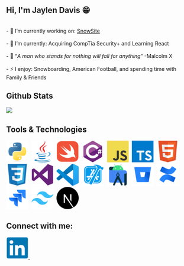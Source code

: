 <h2>
    Hi, I'm Jaylen Davis 😁
 </h2>
 <p>
    <br>
    - 🔭 I’m currently working on: <a href="https://github.com/JxChillin/snowsite" target="_blank">SnowSite</a> 
<!--     and <a href="https://github.com/JxChillin/Discord-Nickname-Bot" target="_blank">Discord Bot</a>  -->
    </br>
    <br>
    - 🌱 I’m currently: Acquiring CompTia Security+ and Learning React  
    </br>
    <br>
    - 📝 “<em>A man who stands for nothing will fall for anything</em>” -Malcolm X
    </br>
    <br>
    - ⚡ I enjoy: Snowboarding, American Football, and spending time with Family & Friends
    </br>
 </p>
 </p>
 <h2>
    Github Stats
 </h2>
 <div>
<!--  <a href="#"><img src="https://github-readme-stats.vercel.app/api?username=jxchillin&show_icons=true&count_private=true&theme=blue-green"></a>&nbsp;
 <a href="#"><img src="https://github-readme-streak-stats.herokuapp.com/?user=jxchillin&layout=compact&theme=blue-green" width="472" ></a>&nbsp; -->
     <a href="#"><img src="https://github-readme-stats.vercel.app/api/top-langs/?username=jxchillin&theme=radical&layout=compact"></a>&nbsp;
 </div>
     
<!--  profile views  -->
<!--   <img src="https://komarev.com/ghpvc/?username=jxchillin" /> -->
 <h2>
    Tools & Technologies
 </h2>
 <div>
    <img src="https://github.com/devicons/devicon/blob/master/icons/python/python-original.svg" title="Python" alt="Python" width="60" height="60"/>&nbsp;
    <img src="https://github.com/devicons/devicon/blob/master/icons/java/java-original.svg" title="Java" alt="Java" width="60" height="60"/>&nbsp;
    <img src="https://github.com/devicons/devicon/blob/master/icons/swift/swift-original.svg" title="Swift" alt="Swift" width="60" height="60"/>&nbsp;
    <img src="https://github.com/devicons/devicon/blob/master/icons/csharp/csharp-original.svg" title="C#" alt="C#" width="60" height="60"/>&nbsp;
    <img src="https://github.com/devicons/devicon/blob/master/icons/javascript/javascript-original.svg" title="Javascript" alt="Javascript" width="60" height="60"/>&nbsp;
    <img src="https://github.com/devicons/devicon/blob/master/icons/typescript/typescript-original.svg" title="Typescript" alt="Typescript" width="60" height="60"/>&nbsp;
    <img src="https://github.com/devicons/devicon/blob/master/icons/html5/html5-original.svg" title="HTML5" alt="HTML" width="60" height="60"/>&nbsp;
    <img src="https://github.com/devicons/devicon/blob/master/icons/css3/css3-original.svg" title="CSS" alt="CSS" width="60" height="60"/>&nbsp;
<!--     <img src="https://github.com/devicons/devicon/blob/master/icons/git/git-original.svg" title="Git" alt="Git" width="60" height="60"/>&nbsp; -->
<!--     <img src="https://github.com/devicons/devicon/blob/master/icons/github/github-original.svg" title="Github" alt="Github" width="60" height="60"/>&nbsp; -->
    <img src="https://github.com/devicons/devicon/blob/master/icons/visualstudio/visualstudio-plain.svg" title="VS" alt="VS" width="60" height="60"/>&nbsp;
    <img src="https://github.com/devicons/devicon/blob/master/icons/vscode/vscode-original.svg" title="VSCode" alt="VSCode" width="60" height="60"/>&nbsp;
    <img src="https://github.com/devicons/devicon/blob/master/icons/xcode/xcode-plain.svg" title="Xcode" alt="Xcode" width="60" height="60"/>&nbsp;
<!--     <img src="https://github.com/devicons/devicon/blob/master/icons/pycharm/pycharm-original.svg" title="Pycharm" alt="Pycharm" width="60" height="60"/>&nbsp; -->
<!--     <img src="https://github.com/devicons/devicon/blob/master/icons/anaconda/anaconda-original.svg" title="Anaconda" alt="Anaconda" width="60" height="60"/>&nbsp; -->
    <img src="https://github.com/devicons/devicon/blob/master/icons/androidstudio/androidstudio-original.svg" title="Android Studio" alt="Android Studio" width="60" height="60"/>&nbsp;
    <img src="https://github.com/devicons/devicon/blob/master/icons/bitbucket/bitbucket-original.svg" title="Bitbucket" alt="Bitbucket" width="60" height="60"/>&nbsp;
    <img src="https://github.com/devicons/devicon/blob/master/icons/confluence/confluence-original.svg" title="Confluence" alt="Confluence" width="60" height="60"/>&nbsp;
    <img src="https://github.com/devicons/devicon/blob/master/icons/jira/jira-original.svg" title="Jira" alt="Jira" width="60" height="60"/>&nbsp;
    <img src="https://github.com/devicons/devicon/blob/master/icons/tailwindcss/tailwindcss-plain.svg" title="Tailwind CSS" alt="Jira" width="60" height="60"/>&nbsp;
    <img src="https://github.com/devicons/devicon/blob/master/icons/nextjs/nextjs-original.svg" title="NextJS" alt="Jira" width="60" height="60"/>&nbsp;
 </div>
 <h2>
    Connect with me:  
 </h2>
 <a href="https://linkedin.com/in/jdavis400" target="_blank"><img src="https://github.com/devicons/devicon/blob/master/icons/linkedin/linkedin-original.svg" title="Linkedin" alt="Linkedin" width="60" height="60"/>&nbsp;
   
